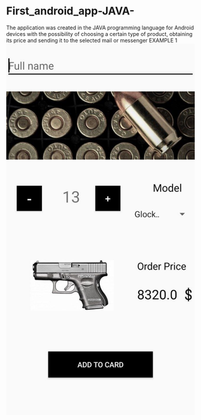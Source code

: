 # First_android_app-JAVA-
The application was created in the JAVA programming language for Android devices with the possibility of choosing a certain type of product, obtaining its price and sending it to the selected mail or messenger
EXAMPLE 1
![Example 1](https://github.com/Die-Hardman/First_android_app-JAVA-/blob/master/photo_2023-09-18_13-21-11%20(3).jpg)
